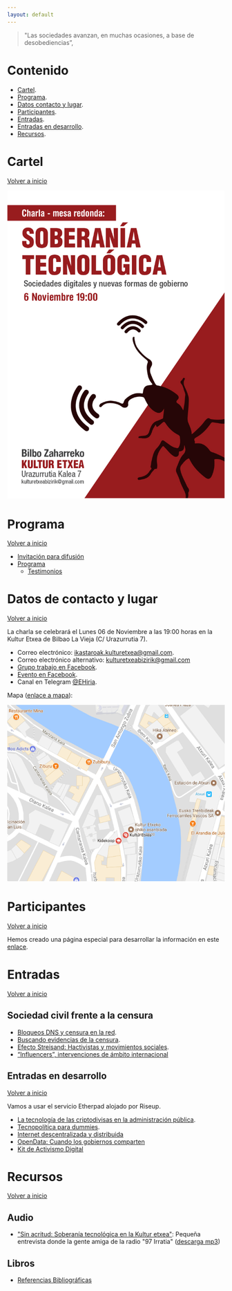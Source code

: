 ```yaml
---
layout: default
---
```


> "Las sociedades avanzan, en muchas ocasiones, a base de desobediencias”,

# Contenido

* [Cartel](#cartel).
* [Programa](#programa). 
* [Datos contacto y lugar](#datos-de-contacto-y-lugar).
* [Participantes](#participantes).
* [Entradas](#entradas).
* [Entradas en desarrollo](#entradas-en-desarrollo).
* [Recursos](#recursos).

# Cartel 

[Volver a inicio](#contenido)

![](Soberania_tecnologica_AF.jpg)

# Programa

[Volver a inicio](#contenido)

* [Invitación para difusión](https://pad.riseup.net/p/7u2sGwVrIMBj)
* [Programa](https://pad.riseup.net/p/Ejp2aGavFf2r)
	* [Testimonios](https://pad.riseup.net/p/RiaR0lkHcQ7D)

# Datos de contacto y lugar

[Volver a inicio](#contenido)

La charla se celebrará el Lunes 06 de Noviembre a las 19:00 horas en la Kultur Etxea de Bilbao La Vieja (C/ Urazurrutia 7).

* Correo electrónico: [ikastaroak.kulturetxea@gmail.com](mailto:ikastaroak.kulturetxea@gmail.com).
* Correo electrónico alternativo: [kulturetxeabizirik@gmail.com](mailto:kulturetxeabizirik@gmail.com)
* [Grupo trabajo en Facebook](https://www.facebook.com/groups/132160057442036/).
* [Evento en Facebook](https://www.facebook.com/events/132467557408123/132573560730856/).
* Canal en Telegram [@EHiria](https://t.me/EHiria).

Mapa ([enlace a mapa](https://www.google.es/maps/search/bilbo+zaharreko+kultur+etxea/@43.2548816,-2.921894,16z)):

![](images/mapa_kultur.PNG)

# Participantes

[Volver a inicio](#contenido)

Hemos creado una página especial para desarrollar la información en este [enlace](participantes.md).        
 
# Entradas

[Volver a inicio](#contenido)

## Sociedad civil frente a la censura

* [Bloqueos DNS y censura en la red](bloqueos-dns-y-censura-en-la-red.md).
* [Buscando evidencias de la censura](evidencias-censura.md).
* [Efecto Streisand: Hactivistas y movimientos sociales](efecto-streisand-hactivistas-y-movimientos-sociales.md).
* [“Influencers”, intervenciones de ámbito internacional](influencers-intervenciones-de-ambito-internacional.md)

## Entradas en desarrollo

[Volver a inicio](#contenido)

Vamos a usar el servicio Etherpad alojado por Riseup.

* [La tecnología de las criptodivisas en la administración pública](https://pad.riseup.net/p/12tI9KXFqTDL).
* [Tecnopolítica para dummies](https://pad.riseup.net/p/LDHjsEEEsuOe).
* [Internet descentralizada y distribuida](https://pad.riseup.net/p/xWUuDbsRymmz)
* [OpenData: Cuando los gobiernos comparten](https://pad.riseup.net/p/DnG7qL6X3J9L)
* [Kit de Activismo Digital](https://pad.riseup.net/p/TzuH7jfwfN3j)

# Recursos

[Volver a inicio](#contenido)

## Audio

* ["Sin acritud: Soberanía tecnológica en la Kultur etxea"](https://97irratia.info/es/2017/10/27/soberania-tecnologica-la-kultur-etxea/): Pequeña entrevista donde la gente amiga de la radio "97 Irratia" ([descarga mp3](audio/20171027sinacritud.mp3))

## Libros

* [Referencias Bibliográficas](referencias_bibliograficas.md)